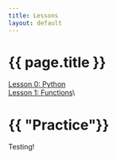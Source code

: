 ```yaml
---
title: Lessons
layout: default
---
```


# {{ page.title }}

[Lesson 0: Python](/Lessons/lesson0.md)\
[Lesson 1: Functions](/Lessons/lesson1.md)\


# {{ "Practice"}}

Testing!
<!--
You can use HTML elements in Markdown, such as the comment element, and they won't
be affected by a markdown parser. However, if you create an HTML element in your
markdown file, you cannot use markdown syntax within that element's contents.
-->